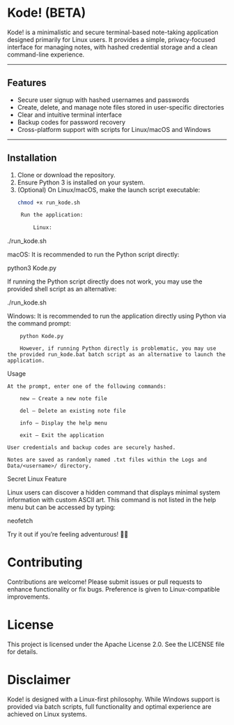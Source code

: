 # Kode! (BETA)

Kode! is a minimalistic and secure terminal-based note-taking application designed primarily for Linux users. It provides a simple, privacy-focused interface for managing notes, with hashed credential storage and a clean command-line experience.

---

## Features

- Secure user signup with hashed usernames and passwords  
- Create, delete, and manage note files stored in user-specific directories  
- Clear and intuitive terminal interface  
- Backup codes for password recovery  
- Cross-platform support with scripts for Linux/macOS and Windows  

---

## Installation

1. Clone or download the repository.  
2. Ensure Python 3 is installed on your system.  
3. (Optional) On Linux/macOS, make the launch script executable:  
   ```bash
   chmod +x run_kode.sh

    Run the application:

        Linux:

./run_kode.sh

macOS:
It is recommended to run the Python script directly:

python3 Kode.py

If running the Python script directly does not work, you may use the provided shell script as an alternative:

./run_kode.sh

Windows:
It is recommended to run the application directly using Python via the command prompt:

        python Kode.py

        However, if running Python directly is problematic, you may use the provided run_kode.bat batch script as an alternative to launch the application.

Usage

    At the prompt, enter one of the following commands:

        new — Create a new note file

        del — Delete an existing note file

        info — Display the help menu

        exit — Exit the application

    User credentials and backup codes are securely hashed.

    Notes are saved as randomly named .txt files within the Logs and Data/<username>/ directory.

Secret Linux Feature

Linux users can discover a hidden command that displays minimal system information with custom ASCII art. This command is not listed in the help menu but can be accessed by typing:

neofetch

Try it out if you’re feeling adventurous! 🐧✨
# Contributing

Contributions are welcome! Please submit issues or pull requests to enhance functionality or fix bugs. Preference is given to Linux-compatible improvements.
# License

This project is licensed under the Apache License 2.0. See the LICENSE file for details.
# Disclaimer

Kode! is designed with a Linux-first philosophy. While Windows support is provided via batch scripts, full functionality and optimal experience are achieved on Linux systems.
